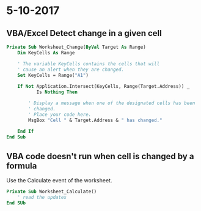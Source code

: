 # 5-10-2017

## VBA/Excel Detect change in a given cell

```vb
Private Sub Worksheet_Change(ByVal Target As Range)
    Dim KeyCells As Range

    ' The variable KeyCells contains the cells that will
    ' cause an alert when they are changed.
    Set KeyCells = Range("A1")
    
    If Not Application.Intersect(KeyCells, Range(Target.Address)) _
           Is Nothing Then

        ' Display a message when one of the designated cells has been
        ' changed.
        ' Place your code here.
        MsgBox "Cell " & Target.Address & " has changed."
       
    End If
End Sub
```

## VBA code doesn't run when cell is changed by a formula
Use the Calculate event of the worksheet.
```vb
Private Sub Worksheet_Calculate()
    ' read the updates
End SUb
```